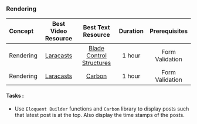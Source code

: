 ### Rendering

Concept | Best Video Resource | Best Text Resource | Duration | Prerequisites
:-- | :--: | :--: | :--: | :--:
Rendering | [Laracasts](https://laracasts.com/series/laravel-from-scratch-2017/episodes/13) | [Blade Control Structures](https://laravel.com/docs/5.4/blade#control-structures) | 1 hour | Form Validation
Rendering | [Laracasts](https://laracasts.com/series/laravel-from-scratch-2017/episodes/13) | [Carbon](http://carbon.nesbot.com/docs/#api-formatting) | 1 hour | Form Validation

#### Tasks :
- Use `Eloquent Builder` functions and `Carbon` library to display posts such that latest post is at the top. Also display the time stamps of the posts.

